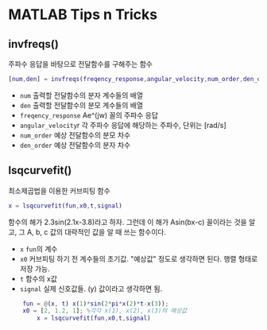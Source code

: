 # MATLAB Tips n Tricks

## invfreqs()

주파수 응답을 바탕으로 전달함수를 구해주는 함수

```m:matlab.m
[num,den] = invfreqs(freqency_response,angular_velocity,num_order,den_order)
```

- ```num``` 출력할 전달함수의 분자 계수들의 배열
- ```den``` 출력할 전달함수의 분모 계수들의 배열
- ```freqency_response``` Ae^(jw) 꼴의 주파수 응답
- ```angular_velocity```r 각 주파수 응답에 해당하는 주파수, 단위는 [rad/s]
- ```num_order``` 예상 전달함수의 분모 차수
- ```den_order``` 예상 전달함수의 분자 차수


## lsqcurvefit()

최소제곱법을 이용한 커브피팅 함수

```m:matlab.m
x = lsqcurvefit(fun,x0,t,signal)
```
함수의 해가 2.3sin(2.1x-3.8)라고 하자. 그런데 이 해가 Asin(bx-c) 꼴이라는 것을 알고, 그 A, b, c 값의 대략적인 값을 알 때 쓰는 함수이다.

- ```x``` ```fun```의 계수
- ```x0``` 커브피팅 하기 전 계수들의 초기값. "예상값" 정도로 생각하면 된다. 행렬 형태로 저장 가능.
- ```t``` 함수의 x값
- ```signal``` 실제 신호값들. (y) 값이라고 생각하면 됨.


```m:matlab.m
    fun = @(x, t) x(1)*sin(2*pi*x(2)*t-x(3));
    x0 = [2, 1.2, 1]; %각각 x(1), x(2), x(3)의 예상값
        x = lsqcurvefit(fun,x0,t,signal)

```
